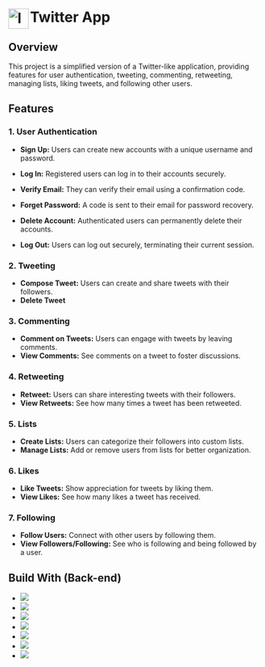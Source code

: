 # Twitter App <img align="left" width="40" src="https://i.pinimg.com/564x/5a/d6/80/5ad6800634094486e76b7235d945d1a8.jpg" alt="logo">
## Overview

This project is a simplified version of a Twitter-like application, providing features for user authentication, tweeting, commenting, retweeting, managing lists, liking tweets, and following other users.

## Features

### 1. User Authentication

- **Sign Up:** Users can create new accounts with a unique username and password.
  
- **Log In:** Registered users can log in to their accounts securely.
  
- **Verify Email:** They can verify their email using a confirmation code.

- **Forget Password:** A code is sent to their email for password recovery.

- **Delete Account:** Authenticated users can permanently delete their accounts.

- **Log Out:** Users can log out securely, terminating their current session.


### 2. Tweeting

- **Compose Tweet:** Users can create and share tweets with their followers.
- **Delete Tweet** 
### 3. Commenting

- **Comment on Tweets:** Users can engage with tweets by leaving comments.
- **View Comments:** See comments on a tweet to foster discussions.

### 4. Retweeting

- **Retweet:** Users can share interesting tweets with their followers.
- **View Retweets:** See how many times a tweet has been retweeted.

### 5. Lists

- **Create Lists:** Users can categorize their followers into custom lists.
- **Manage Lists:** Add or remove users from lists for better organization.

### 6. Likes

- **Like Tweets:** Show appreciation for tweets by liking them.
- **View Likes:** See how many likes a tweet has received.

### 7. Following

- **Follow Users:** Connect with other users by following them.
- **View Followers/Following:** See who is following and being followed by a user.

## Build With (Back-end)

* <a href="https://nodejs.org/en"><img src="https://img.shields.io/badge/JavaScript-323330?style=for-the-badge&logo=javascript&logoColor=F7DF1E"> </a>
* <a href="https://nodejs.org/en"><img src="https://img.shields.io/badge/Node%20js-339933?style=for-the-badge&logo=nodedotjs&logoColor=white"> </a>
* <a href="https://expressjs.com/"><img src="https://img.shields.io/badge/Express%20js-000000?style=for-the-badge&logo=express&logoColor=white"> </a>
* <a href="https://www.mysql.com/"><img src="https://img.shields.io/badge/MySQL-005C84?style=for-the-badge&logo=mysql&logoColor=white"> </a>
* <a href="https://jwt.io/"><img src="https://img.shields.io/badge/JWT-000000?style=for-the-badge&logo=JSON%20web%20tokens&logoColor=white"> </a>
* <a href="https://www.postman.com/"><img src="https://img.shields.io/badge/Postman-FF6C37?style=for-the-badge&logo=Postman&logoColor=white"> </a>
* <a href="https://vercel.com/"><img src="https://img.shields.io/badge/Vercel-000000?style=for-the-badge&logo=vercel&logoColor=white"> </a>
